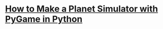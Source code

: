 # [How to Make a Planet Simulator with PyGame in Python](https://www.thepythoncode.com/article/make-a-planet-simulator-using-pygame-in-python)